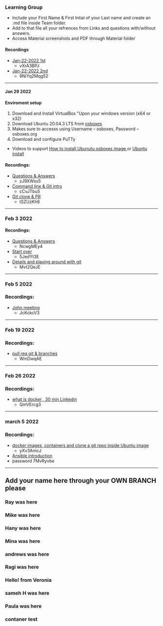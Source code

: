 ### Learning Group
- Include your First Name & First Intial of your Last name and create an .md file inside Team folder.
- Add to that file all your refrences from Links and questions with/without answers.
- Access Material screenshots and PDF through Material folder
#### Recordings
- [Jan-22-2022 1st](https://ibm.webex.com/ibm/ldr.php?RCID=6a9a45a2f8f5bd1d78e7b73ee3600d14)
    - vXrA3BPJ
- [Jan-22-2022 2nd](https://ibm.webex.com/ibm/ldr.php?RCID=36aa0a83ca3dfe80a1a4d2f18964f907)
    - 9NiYq2Mqg52  
---
#### Jan 29 2022
#### Enviroment setup
1. Download and Install VirtualBox "Upon your windows version (x64 or x32)
2. Download Ubuntu 20.04.3 LTS from [osboxes](https://www.osboxes.org/?s=20.04.3+LTS&post_type=post)
3. Makes sure to accesss using Username – osboxes, Password – osboxes.org
4. Download and configure PuTTy

- Videos to support [How to install Ubunutu osboxes image ](https://www.youtube.com/watch?v=x5MhydijWmc)
or [Ubuntu install](https://www.youtube.com/watch?v=xg5Wvi_Bu1Y) 

#### Recordings: 
- [Questions & Answers](https://ibm.webex.com/ibm/ldr.php?RCID=c318b330f7a726bbea8269735d95a6fe)
    - zJ9XWss5
- [Command line & Git intro](https://ibm.webex.com/ibm/ldr.php?RCID=319dfa6496f5a2143e4dc36e7a6a8fe5)
    - cCvJTbu5
- [Git clone & PR](https://ibm.webex.com/ibm/ldr.php?RCID=842907eabbc86d8578766df905ea520a)
    - tSZUzKh6
---
### Feb 3 2022 
#### Recordings:
- [Questions & Answers](https://ibm.webex.com/ibm/ldr.php?RCID=a45f7def6e9318388a91d02bf3e358c7)
    - NcwgMEy4
- [Start over](https://ibm.webex.com/ibm/ldr.php?RCID=a564c557f05294c266bfd3b8faa63eda)
    - 5JedYt3E
- [Details and playing around with git](https://ibm.webex.com/ibm/ldr.php?RCID=71d6de918327736364b0bef2de2b27fe) 
    - Mvt2QeJE
---
### Feb 5 2022
### Recordings:
- [John meeting](https://ibm.webex.com/ibm/ldr.php?RCID=84e86601ce1681784d284d5db680de7f)
   - JcKckcV3
---
### Feb 19 2022
### Recordings:
- [pull req git & branches](https://ibm.webex.com/ibm/ldr.php?RCID=84e86601ce1681784d284d5db680de7f)
   - WmDwqAE
---
### Feb 26 2022
### Recordings:
- [what is docker , 30 min Linkedin](https://ibm.webex.com/ibm/ldr.php?RCID=9391cb195017e5ca52616edd5f95b66b)
   - QmVErcg3
---
### march 5 2022
### Recordings:
- [docker images, containers and clone a git repo inside Ubuntu image](https://ibm.webex.com/ibm/ldr.php?RCID=b607665ef69d7a6fd40595f67452c3b2)
   - yXv3AmcJ 
- [Ansible introduction](https://ibm.webex.com/ibm/ldr.php?RCID=14ec3ed2975ce56ce5171923c0136074)
- password 7MvRyvbe
---

## Add your name here through your OWN BRANCH please
### Ray was here
### Mike was here
### Hany was here
### Mina was here
### andrews was here
### Ragi was here 
### Hello! from Veronia
### sameh H was here
### Paula was here
### contaner test
 
